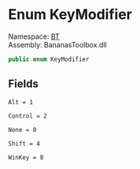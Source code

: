 # <a id="BT_KeyModifier"></a> Enum KeyModifier

Namespace: [BT](BT.md)  
Assembly: BananasToolbox.dll  

```csharp
public enum KeyModifier
```

## Fields

`Alt = 1` 

`Control = 2` 

`None = 0` 

`Shift = 4` 

`WinKey = 8` 

